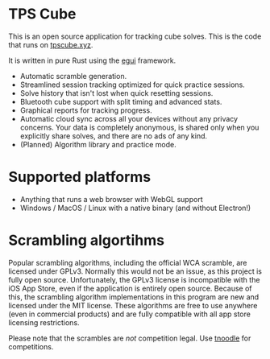 # TPS Cube

This is an open source application for tracking cube solves. This is the code that runs on [tpscube.xyz](https://tpscube.xyz).

It is written in pure Rust using the [egui](https://github.com/emilk/egui) framework.

* Automatic scramble generation.
* Streamlined session tracking optimized for quick practice sessions.
* Solve history that isn't lost when quick resetting sessions.
* Bluetooth cube support with split timing and advanced stats.
* Graphical reports for tracking progress.
* Automatic cloud sync across all your devices without any privacy concerns. Your data is completely anonymous, is shared only when you explicitly share solves, and there are no ads of any kind.
* (Planned) Algorithm library and practice mode.

# Supported platforms

* Anything that runs a web browser with WebGL support
* Windows / MacOS / Linux with a native binary (and without Electron!)

# Scrambling algortihms

Popular scrambling algorithms, including the official WCA scramble, are licensed under GPLv3. Normally
this would not be an issue, as this project is fully open source. Unfortunately, the GPLv3 license is
incompatible with the iOS App Store, even if the application is entirely open source. Because of this,
the scrambling algorithm implementations in this program are new and licensed under the MIT license.
These algorithms are free to use anywhere (even in commercial products) and are fully compatible with
all app store licensing restrictions.

Please note that the scrambles are _not_ competition legal. Use
[tnoodle](https://www.worldcubeassociation.org/regulations/scrambles/) for competitions.

